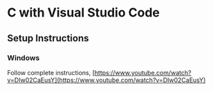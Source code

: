 # C with Visual Studio Code

## Setup Instructions

### Windows
Follow complete instructions, [https://www.youtube.com/watch?v=DIw02CaEusY](https://www.youtube.com/watch?v=DIw02CaEusY)